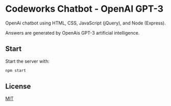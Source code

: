# Codeworks Chatbot - OpenAI GPT-3

OpenAi chatbot using HTML, CSS, JavaScript (jQuery), and Node (Express).

Answers are generated by OpenAis GPT-3 artificial intelligence.

## Start

Start the server with:

```bash
npm start
```

## License
[MIT](https://choosealicense.com/licenses/mit/)
